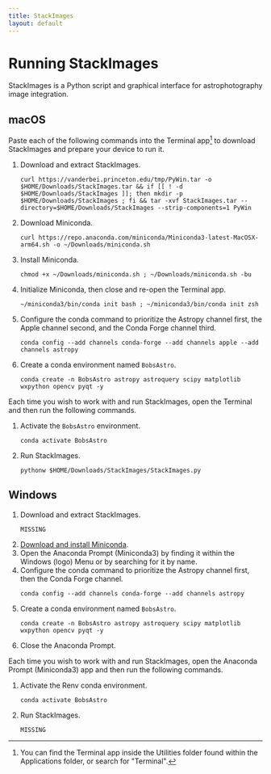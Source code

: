 ```yaml
---
title: StackImages
layout: default 
---
```


# Running StackImages

StackImages is a Python script and graphical interface for astrophotography image integration.

## macOS

Paste each of the following commands into the Terminal app[^term] to download StackImages and prepare your device to run it.

1. Download and extract StackImages.
	```
    curl https://vanderbei.princeton.edu/tmp/PyWin.tar -o $HOME/Downloads/StackImages.tar && if [[ ! -d $HOME/Downloads/StackImages ]]; then mkdir -p $HOME/Downloads/StackImages ; fi && tar -xvf StackImages.tar --directory=$HOME/Downloads/StackImages --strip-components=1 PyWin
	```
2. Download Miniconda.
    ```
    curl https://repo.anaconda.com/miniconda/Miniconda3-latest-MacOSX-arm64.sh -o ~/Downloads/miniconda.sh
    ```
3. Install Miniconda.
    ```
    chmod +x ~/Downloads/miniconda.sh ; ~/Downloads/miniconda.sh -bu
    ```
4. Initialize Miniconda, then close and re-open the Terminal app.
    ```
    ~/miniconda3/bin/conda init bash ; ~/miniconda3/bin/conda init zsh
    ```
5. Configure the conda command to prioritize the Astropy channel first, the Apple channel second, and the Conda Forge channel third.
    ```
    conda config --add channels conda-forge --add channels apple --add channels astropy
    ```
6. Create a conda environment named `BobsAstro`.
    ```
    conda create -n BobsAstro astropy astroquery scipy matplotlib wxpython opencv pyqt -y
    ```
Each time you wish to work with and run StackImages, open the Terminal and then run the following commands.

1. Activate the `BobsAstro` environment.
    ```
    conda activate BobsAstro
    ```

2. Run StackImages.
	```
	pythonw $HOME/Downloads/StackImages/StackImages.py
	```


## Windows

1. Download and extract StackImages.
	```
	MISSING
	```
2. [Download and install Miniconda](https://repo.anaconda.com/miniconda/Miniconda3-latest-Windows-x86_64.exe).
3. Open the Anaconda Prompt (Miniconda3) by finding it within the Windows (logo) Menu or by searching for it by name.
4. Configure the conda command to prioritize the Astropy channel first, then the Conda Forge channel.
    ```
    conda config --add channels conda-forge --add channels astropy
    ```
4. Create a conda environment named `BobsAstro`.
    ```
    conda create -n BobsAstro astropy astroquery scipy matplotlib wxpython opencv pyqt -y
    ```
5. Close the Anaconda Prompt.

Each time you wish to work with and run StackImages, open the Anaconda Prompt (Miniconda3) app and then run the following commands.

1. Activate the Renv conda environment.
    ```
    conda activate BobsAstro
    ```
2. Run StackImages.
	```
	MISSING
	```

[^term]: You can find the Terminal app inside the Utilities folder found within the Applications folder, or search for "Terminal".